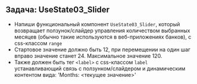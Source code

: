 ## Задача: UseState03_Slider
- Напиши функциональный компонент `UseState03_Slider`, который возвращает ползунок/слайдер управления количеством выбранных месяцев (обычно такие используются в веб-приложениях банков), с css-классом `range`
- Cтартовое значение должно быть 12, при перемещении на один шаг вправо значение станет 24. Максимальное значение 120.
- Также должен быть тег `<label>` с css-классом `label` устанавливающий связь с ползунком/слайдером и динамическим контентом вида: 'Months: <текущее значение>'
